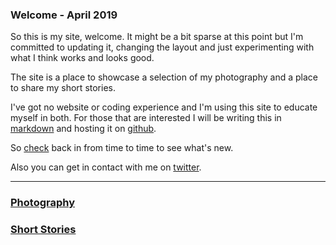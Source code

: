 ### Welcome - April 2019
So this is my site, welcome. 
It might be a bit sparse at this point but I'm committed to updating it, changing the layout and just experimenting with what I think works and looks good. 

The site is a place to showcase a selection of my photography and a place to share my short stories.

I've got no website or coding experience and I'm using this site to educate myself in both. For those that are interested I will be writing this in [markdown](https://daringfireball.net/projects/markdown/) and hosting it on [github](https://github.com/dorianbrennan/beginnings "github"). 

So [check](about.md) back in from time to time to see what's new. 

Also you can get in contact with me on [twitter](https://twitter.com/dorian_brennan "twitter"). 

---


### [Photography](photography/photography.md)

### [Short Stories](stories/shortstories.md)
